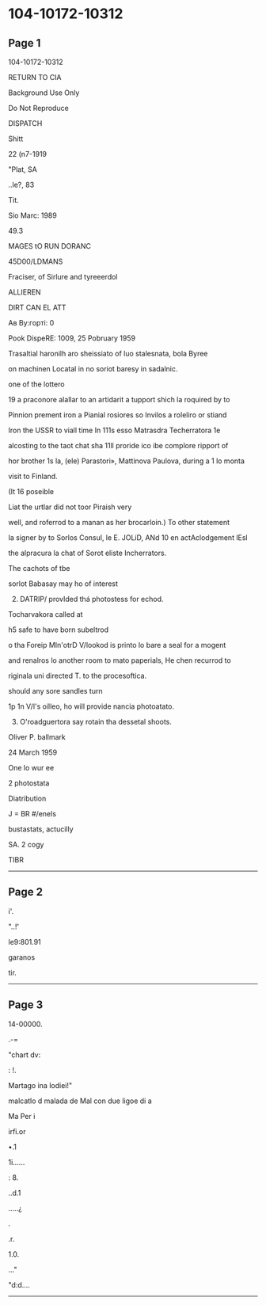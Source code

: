 # 104-10172-10312

## Page 1

104-10172-10312

RETURN TO CIA

Background Use Only

Do Not Reproduce

DISPATCH

Shitt

22 (n7-1919

"Plat, SA

..le?, 83

Tit.

Sio Marc: 1989

49.3

MAGES tO RUN DORANC

45D00/LDMANS

Fraciser, of Sirlure and tyreeerdol

ALLIEREN

DIRT CAN EL ATT

Ав Ву:горті: 0

Pook DispeRE: 1009, 25 Pobruary 1959

Trasaltial haronilh aro sheissiato of luo stalesnata, bola Byree

on machinen Locatal in no soriot baresy in sadalnic.

one of the lottero

19 a praconore alallar to an artidarit a tupport shich la roquired by to

Pinnion prement iron a Pianial rosiores so Invilos a roleliro or stiand

Iron the USSR to viall time In 111s esso Matrasdra Techerratora 1e

alcosting to the taot chat sha 11ll proride ico ibe complore ripport of

hor brother 1s la, (ele) Parastori», Mattinova Paulova, during a 1 lo monta

visit to Finland.

(It 16 poseible

Liat the urtlar did not toor Piraish very

well, and roferrod to a manan as her brocarloin.) To other statement

Ia signer by to Sorlos Consul, le E. JOLiD, ANd 10 en actAclodgement lEsl

the alpracura la chat of Sorot eliste Incherrators.

The cachots of tbe

sorlot Babasay may ho of interest

2. DATRIP/ provIded thá photostess for echod.

Tocharvakora called at

h5 safe to have born subeltrod

o tha Foreip MIn'otrD V/lookod is printo lo bare a seal for a mogent

and renalros lo another room to mato paperials, He chen recurrod to

riginala uni directed T. to the procesoftica.

should any sore sandles turn

1p 1n V/l's oílleo, ho will provide nancia photoatato.

3. O'roadguertora say rotain tha dessetal shoots.

Oliver P. ballmark

24 March 1959

One lo wur ee

2 photostata

Diatribution

J = BR #/enels

bustastats, actucilly

SA. 2 cogy

TIBR

---

## Page 2

i'.

"..!'

le9:801.91

garanos

tir.

---

## Page 3

14-00000.

.-=

"chart dv:

: !.

Martago ina lodiei!"

malcatlo d malada de Mal con due ligoe di a

Ma Per i

irfi.or

•.1

1i......

: 8.

..d.1

.....¿

.

.r.

1.0.

..."

"d:d....

---

